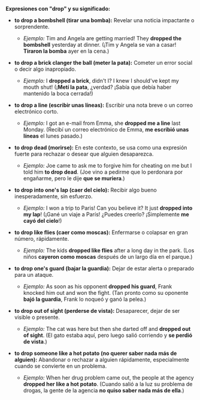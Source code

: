 

**Expresiones con "drop" y su significado:**

*   **to drop a bombshell (tirar una bomba):** Revelar una noticia impactante o sorprendente.
    *   *Ejemplo:* Tim and Angela are getting married! They **dropped the bombshell** yesterday at dinner. (¡Tim y Angela se van a casar! **Tiraron la bomba** ayer en la cena.)

*   **to drop a brick clanger the ball (meter la pata):** Cometer un error social o decir algo inapropiado.
    *   *Ejemplo:* I **dropped a brick**, didn't I? I knew I should've kept my mouth shut! (¡**Metí la pata**, ¿verdad? ¡Sabía que debía haber mantenido la boca cerrada!)

*   **to drop a line (escribir unas líneas):** Escribir una nota breve o un correo electrónico corto.
    *   *Ejemplo:* I got an e-mail from Emma, she **dropped me a line** last Monday. (Recibí un correo electrónico de Emma, **me escribió unas líneas** el lunes pasado.)

*   **to drop dead (morirse):** En este contexto, se usa como una expresión fuerte para rechazar o desear que alguien desaparezca.
    *   *Ejemplo:* Joe came to ask me to forgive him for cheating on me but I told him **to drop dead**. (Joe vino a pedirme que lo perdonara por engañarme, pero le dije **que se muriera**.)

*   **to drop into one's lap (caer del cielo):** Recibir algo bueno inesperadamente, sin esfuerzo.
    *   *Ejemplo:* I won a trip to Paris! Can you believe it? It just **dropped into my lap**! (¡Gané un viaje a París! ¿Puedes creerlo? ¡Simplemente **me cayó del cielo**!)

*   **to drop like flies (caer como moscas):** Enfermarse o colapsar en gran número, rápidamente.
    *   *Ejemplo:* The kids **dropped like flies** after a long day in the park. (Los niños **cayeron como moscas** después de un largo día en el parque.)

*   **to drop one's guard (bajar la guardia):** Dejar de estar alerta o preparado para un ataque.
    *   *Ejemplo:* As soon as his opponent **dropped his guard**, Frank knocked him out and won the fight. (Tan pronto como su oponente **bajó la guardia**, Frank lo noqueó y ganó la pelea.)

*   **to drop out of sight (perderse de vista):** Desaparecer, dejar de ser visible o presente.
    *   *Ejemplo:* The cat was here but then she darted off and **dropped out of sight**. (El gato estaba aquí, pero luego salió corriendo y **se perdió de vista**.)

*   **to drop someone like a hot potato (no querer saber nada más de alguien):** Abandonar o rechazar a alguien rápidamente, especialmente cuando se convierte en un problema.
    *   *Ejemplo:* When her drug problem came out, the people at the agency **dropped her like a hot potato**. (Cuando salió a la luz su problema de drogas, la gente de la agencia **no quiso saber nada más de ella**.)
